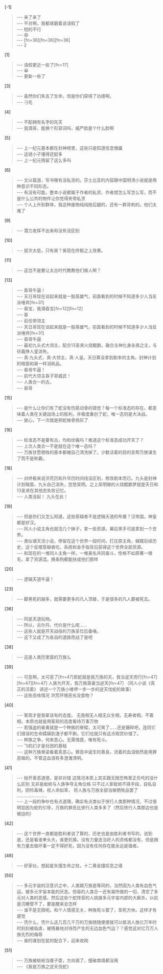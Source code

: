 
[-1] 
>--- 来了来了<br>
>--- 不对啊，我都琢磨着该请假了<br>
>--- 短的不行<br>
>--- 😄<br>
>--- [fn=36][fn=36][fn=36]<br>
>--- 2<br>

[1] 
>--- 请假更近一些了[fn=17]<br>
>--- 😀<br>
>--- 更新一些了<br>

[3] 
>--- 虽然你们失去了生命，但是你们获得了功德啊。<br>
>--- 刁毛<br>

[4] 
>--- 不配拥有名字的先天<br>
>--- 我滴哥，能换个形容词吗，威严脸是个什么脸啊<br>

[5] 
>--- 上一纪元基本都在封神榜里，这些只是知道信息傀儡<br>
>--- 这铑小子懂得还挺多<br>
>--- 上一纪元残留了这么多吗<br>

[6] 
>--- 文以载道，写书哪有没私货的。莎士比亚的内容跟中国明清小说就是两种意识不同形态。<br>
>--- 有没有可能，整本小说都属于作者的私货，作者想怎么写怎么写，而不是什么公共的物件让你觉得夹带私货<br>
>--- 个人上升到群体，我这种废物纯纯拖后腿的，还有一群背刺的。他们太难了<br>

[9] 
>--- 潜力发挥不出来和没有没区别<br>

[10] 
>--- 层次太低，只有昊？昊现在终极之上效果。<br>

[11] 
>--- 这岂不是要让太古时代教教他们做人啊？<br>

[13] 
>--- 昋哥牛逼！<br>
>--- 天日哥现在谈起来就是一股英雄气，前面看到的时候不知道多少人当反派唾弃[fn=31]<br>
>--- 昋宝，我滴昋宝[fn=12][fn=12]<br>
>--- 昋<br>
>--- 前任带领主<br>
>--- 天日哥现在谈起来就是一股英雄气，前面看到的时候不知道多少人当反派唾弃[fn=31]<br>
>--- 昋哥牛逼<br>
>--- 最初九头式大领主，配合13圣贤火烧鲲鹏，融合主神化身永夜之主，与伏羲挣人皇消失。<br>
>--- 真·九头式，真·大领主，真·人皇。天日算没拿到剧本的主角。封神计划的暗面和昊一样消耗品。<br>
>--- 昋哥牛逼！<br>
>--- 前代大领主昋子哥威武！<br>
>--- 人类合一的古。<br>
>--- 昋哥<br>

[15] 
>--- 是什么让你们有了蛇没有伤筋动骨的错觉？每一个标准态的存在，都意味着人类在关键战场上的胜利，并极度重创了蛇，唯一态则是大决战。<br>
>--- 放心，下一次就是把蛇挫骨扬灰了<br>

[16] 
>--- 标准态不是要有古，均和伏羲吗？难道这个标准态成功开天了？<br>
>--- 上次人类合一不是就在这个唯一态吗？<br>
>--- 万族甘愿牺牲的基本都被自己清洗掉了。少数活着的目的变帮万族谋生了而不是称霸。<br>

[18] 
>--- 对终极来说洪荒历和升华历时间线没区别，修改剧本而已。九头是封神计划暗面，九头自己消失，忽悠吴明。之上吴明做的火烧鲲鹏梦就是天日和13圣贤在其他态失败记忆。<br>
>--- 人类没起！
九头在此！<br>

[19] 
>--- 但是你们又怎么知道，这些穿越者不是逻辑天道的布置？汉帝国，神皇都是好汉。<br>
>--- 同人小说主角也就泡几个妹子，拿一些资源，幕后黑手可是拿到一个世界。<br>
>--- 类似诸天流小说，停留在这个世界一段时间，打压原主角，蝴蝶后续历史，这个反噬穿越者吃，系统和金手指背后获得这个世界全部资源。<br>
>--- 和现在的一堆同人主角一样，一堆美名共同奋斗，性格不如原著一根毛，拿了资源混。换条狗都能扶成他们那样<br>

[20] 
>--- 逻辑天道牛逼！<br>

[23] 
>--- 脚男死的越多，就需要更多的凡人顶替，于是很多的凡人要被死去。<br>

[36] 
>--- 同是天道玩物。<br>
>--- 所以，古尔丹，代价是什么呢……<br>
>--- 这些人就是开天战役的万族圣位后备咯。<br>
>--- 这下又成了为各自的道路而战了是吧<br>

[38] 
>--- 这是人类历里面的万族么<br>

[39] 
>--- 可恶啊，太可恶了[fn=47]若蛇就是我万族的天，我当逆天而行[fn=47][fn=47][fn=47] 人族为开天，我万族英豪当逆天[fn=47] （同人小说《真正的活着》 讲述一个万族小喽啰一步一步的逆天伐蛇的故事）<br>
>--- 这些态啥情况 洪荒环境恶劣没食物？<br>

[40] 
>--- 客观才是我辈该有的态度。
无我相无人相无众生相，无寿者相，不着相，本质也就是用客观的态度看待万事万物<br>
>--- 若强盗的豪勇就是一个种族的脊樑，太可笑了……还是辗碎吧，连同它们错误的生命蹂躏到渣子都不剩，它们也就只有这点观赏价值了。<br>
>--- 种族之争，何来恶心。无需情感，唯有死斗。<br>
>--- 飞机们才是社团的基础<br>
>--- 这种万族脊梁看着真恶心。罪恶中诞生的善良，流着的血泪依然是用罪恶做的。不管这血泪有多澄澈清明。<br>

[41] 
>--- 抛开善恶道德，是非对错
这情况本质上其实跟无限恐怖里正负吒的没什么区别
无非是蚯蚓与人族争夺主角位格
只不过人家蚯蚓不择手段，自私自利，阴险毒辣，视人命如草，
将人族与万族全部当做牺牲品罢了
……………………<br>
>--- 上一段的争吵也有点道理，确实有点类似于侠行人类那种情况，不过很明显因为蛇的引导，万族的罪恶比侠行人类多多了（然后侠行人类那边也是被迫的）<br>

[42] 
>--- 这个世界一直都是胜利者说了算的，历史也是由胜利者书写的，说到底，还是看谁拳头大，谁更抗揍。没有力量连当好人的资格都没有，但是拥有力量去做坏事一定不得好死，因为没有任何存在能永远是强者。<br>

[46] 
>--- 好家伙，想起星矢撞生命之柱，十二黄金撞叹息之墙<br>

[50] 
>--- 多元宇宙的泛意识之中，人类跟万族是等同的，当然因为人类有血色气运，被多元宇宙本能的厌恶。但昋的人类合一还有昊所做的一切，清空了多元对人类的恶感。然后这些个蛇阵营的人挑拨多元宇宙内部的大厮杀，以前是沉睡管不了，要是醒来会怎样<br>
>--- 谁不是无限呢。和个人情感无关，种族死斗罢了，至死方休。这样才有感觉<br>
>--- 凭什么，凭什么这几百几千万的万族随随便便就可以抵消人族亿万年时时刻刻被临虐，被残暴地对待而产生的无边血色气运？？感觉这对亿万万人族先烈的侮辱<br>
>--- 昊的谋划在犹的配合下，迎来收网<br>

[51] 
>--- 万族被蚯蚓当傻子耍，方向错了，撞破南墙都没用<br>
>--- 《我是万族之逆天伐蛇》<br>
